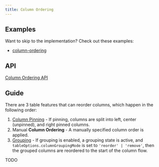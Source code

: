 ```yaml
---
title: Column Ordering
---
```


## Examples

Want to skip to the implementation? Check out these examples:

- [column-ordering](../examples/react/column-ordering)

## API

[Column Ordering API](../api/features/column-ordering)

## Guide

There are 3 table features that can reorder columns, which happen in the following order:

1. [Column Pinning](./column-pinning) - If pinning, columns are split into left, center (unpinned), and right pinned columns.
2. Manual **Column Ordering** - A manually specified column order is applied.
3. [Grouping](./grouping) - If grouping is enabled, a grouping state is active, and `tableOptions.columnGroupingMode` is set to `'reorder' | 'remove'`, then the grouped columns are reordered to the start of the column flow.

TODO
